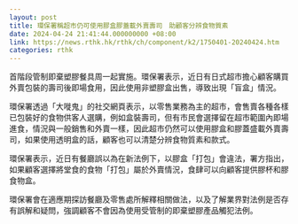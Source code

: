 ```yaml
---
layout: post
title: 環保署稱超市仍可使用膠盒膠蓋載外賣壽司　助顧客分辨食物質素
date: 2024-04-24 21:41:44.000000000 +08:00
link: https://news.rthk.hk/rthk/ch/component/k2/1750401-20240424.htm
categories: rthk
---
```


首階段管制即棄塑膠餐具周一起實施。環保署表示，近日有日式超市擔心顧客購買外賣包裝的壽司後即場食用，因此使用非塑膠盒出售，導致出現「盲盒」情況。

環保署透過「大嘥鬼」的社交網頁表示，以零售業務為主的超市，會售賣各種各樣已包裝好的食物供客人選購，例如盒裝壽司，但有市民會選擇留在超市範圍內即場進食，情況與一般銷售和外賣一樣，因此超市仍然可以使用膠盒和膠蓋盛載外賣壽司，如果使用透明盒的話，顧客也可以清楚分辨食物質素和款式。

環保署表示，近日有餐廳誤以為在新法例下，以膠盒「打包」會違法，署方指出，如果顧客選擇將堂食的食物「打包」屬於外賣情況，食肆可以向顧客提供膠杯和膠食物盒。

環保署會在適應期探訪餐廳及零售處所解釋相關做法，以及了解業界對法例是否存有誤解和疑問，強調顧客不會因為使用受管制的即棄塑膠產品觸犯法例。

